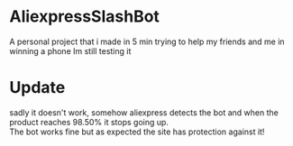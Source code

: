 # AliexpressSlashBot
A personal project that i made in 5 min trying to help my friends and me in winning a phone
Im still testing it 

# Update
sadly it doesn't work, somehow aliexpress detects the bot and when the product reaches 98.50% it stops going up.  
The bot works fine but as expected the site has protection against it!
